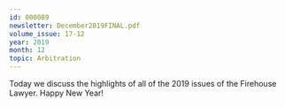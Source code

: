 ```yaml
---
id: 000089
newsletter: December2019FINAL.pdf
volume_issue: 17-12
year: 2019
month: 12
topic: Arbitration
---
```


Today we discuss the highlights of all of   the 2019 issues of the Firehouse Lawyer. Happy New Year!